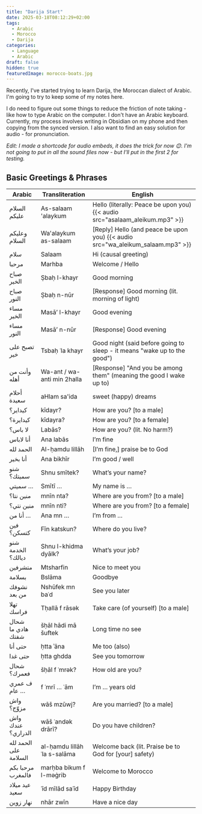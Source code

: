 ```yaml
---
title: "Darija Start"
date: 2025-03-18T08:12:29+02:00
tags:
  - Arabic
  - Morocco
  - Darija
categories:
  - Language
  - Arabic
draft: false
hidden: true
featuredImage: morocco-boats.jpg
---
```


Recently, I've started trying to learn Darija, the Moroccan dialect of Arabic. I'm going to try to keep some of my notes here.

I do need to figure out some things to reduce the friction of note taking - like how to type Arabic on the computer. I don't have an Arabic keyboard. Currently, my process involves writing in Obsidian on my phone and then copying from the synced version. I also want to find an easy solution for audio - for pronunciation.

_Edit: I made a shortcode for audio embeds, it does the trick for now 😊. I'm not going to put in all the sound files now - but I'll put in the first 2 for testing._

## Basic Greetings & Phrases

| Arabic                | Transliteration              | English                                                                         |
| --------------------- | ---------------------------- | ------------------------------------------------------------------------------- |
| السلام عليكم          | As-salaam 'alaykum           | Hello (literally: Peace be upon you) {{< audio src="asalaam_aleikum.mp3" >}}    |
| وعليكم السلام         | Wa'alaykum as-salaam         | [Reply] Hello (and peace be upon you) {{< audio src="wa_aleikum_salaam.mp3" >}} |
| سلام                  | Salaam                       | Hi (causal greeting)                                                            |
| مرحبا                 | Marhba                       | Welcome / Hello                                                                 |
| صباح الخير            | Ṣbaḥ l-khayr                 | Good morning                                                                    |
| صباح النور            | Ṣbaḥ n-nūr                   | [Response] Good morning (lit. morning of light)                                 |
| مساء الخير            | Masā’ l-khayr                | Good evening                                                                    |
| مساء النور            | Masā’ n-nūr                  | [Response] Good evening                                                         |
| تصبح على خير          | Tsbaḥ ʿla khayr              | Good night (said before going to sleep - it means "wake up to the good")        |
| وأنت من أهله          | Wa-ant / wa-anti min 2halla  | [Response] "And you be among them" (meaning the good I wake up to)              |
| أحلام سعيدة           | aHlam sa'ida                 | sweet (happy) dreams                                                            |
| كيداير؟               | kīdayr?                      | How are you? [to a male]                                                        |
| كيدايرة؟              | kīdayra?                     | How are you? [to a female]                                                      |
| لا باس؟               | Labās?                       | How are you? (lit. No harm?)                                                    |
| أنا لاباس             | Ana labās                    | I’m fine                                                                        |
| الحمد لله             | Al-ḥamdu lillāh              | [I’m fine,] praise be to God                                                    |
| أنا بخير              | Ana bikhīr                   | I’m good / well                                                                 |
| شنو سميتك؟            | Shnu smītek?                 | What’s your name?                                                               |
| سميتي …               | Smītī …                      | My name is …                                                                    |
| منين نتا؟             | mnīn nta?                    | Where are you from? [to a male]                                                 |
| منين نتي؟             | mnīn nti?                    | Where are you from? [to a female]                                               |
| أنا من …              | Ana mn …                     | I’m from …                                                                      |
| فين كتسكن؟            | Fīn katskun?                 | Where do you live?                                                              |
| شنو الخدمة ديالك؟     | Shnu l-khidma dyālk?         | What’s your job?                                                                |
| متشرفين               | Mtsharfin                    | Nice to meet you                                                                |
| بسلامة                | Bslāma                       | Goodbye                                                                         |
| نشوفك من بعد          | Nshūfek mn baʿd              | See you later                                                                   |
| تهلا فراسك            | Tḥallā f rāsək               | Take care (of yourself) [to a male]                                             |
| شحال هادي ما شفتك     | šḥāl hādi mā šuftek          | Long time no see                                                                |
| حتى أنا               | ḥtta ʾāna                    | Me too (also)                                                                   |
| حتى غدا               | ḥtta ghdda                   | See you tomorrow                                                                |
| شحال فعمرك؟           | šḥāl f ʿmrək?                | How old are you?                                                                |
| ف عمري … عام          | f ʿmrī … ʿām                 | I’m … years old                                                                 |
| واش مزوّج؟            | wāš mzūwj?                   | Are you married? [to a male]                                                    |
| واش عندك الدراري؟     | wāš ʿandək drārī?            | Do you have children?                                                           |
| الحمد لله على السلامة | al-ḥamdu lillāh ʿla s-salāma | Welcome back (lit. Praise be to God for [your] safety)                          |
| مرحبا بكم فالمغرب     | marḥba bikum f l-məġrib      | Welcome to Morocco                                                              |
| عيد ميلاد سعيد        | ʿīd mīlād saʿīd              | Happy Birthday                                                                  |
| نهار زوين             | nhār zwīn                    | Have a nice day                                                                 |
